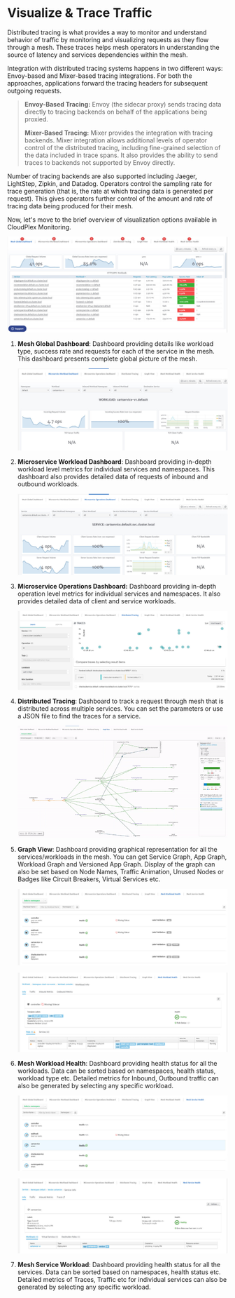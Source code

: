 # Visualize & Trace Traffic

Distributed tracing is what provides a way to monitor and understand behavior of traffic by monitoring and visualizing requests as they flow through a mesh. These traces helps mesh operators in understanding the source of latency and services dependencies within the mesh. 

Integration with distributed tracing systems happens in two different ways: Envoy-based and Mixer-based tracing integrations. For both the approaches, applications forward the tracing headers for subsequent outgoing requests.

> **Envoy-Based Tracing:**  Envoy (the sidecar proxy) sends tracing data directly to tracing backends on behalf of the applications being proxied.
>
> **Mixer-Based Tracing:** Mixer provides the integration with tracing backends. Mixer integration allows additional levels of operator control of the distributed tracing, including fine-grained selection of the data included in trace spans. It also provides the ability to send traces to backends not supported by Envoy directly.

Number of tracing backends are also supported including Jaeger, LightStep, Zipkin, and Datadog. Operators control the sampling rate for trace generation (that is, the rate at which tracing data is generated per request). This gives operators further control of the amount and rate of tracing data being produced for their mesh.

Now, let's move to the brief overview of visualization options available in CloudPlex Monitoring.

![1](imgs\1.jpg)

1. **Mesh Global Dashboard**: Dashboard providing details like workload type, success rate and requests for each of the service in the mesh. This dashboard presents complete global picture of the mesh. 

   ![2](imgs\2.jpg)

2. **Microservice Workload Dashboard**: Dashboard providing in-depth workload level metrics for individual services and namespaces. This dashboard also provides detailed data of requests of inbound and outbound workloads. 

   ![3](imgs\3.jpg)

3. **Microservice Operations Dashboard:** Dashboard providing in-depth operation level metrics for individual services and namespaces. It also provides detailed data of client and service workloads. 

   ![4](imgs\4.jpg)

4. **Distributed Tracing**: Dashboard to track a request through mesh that is distributed across multiple services. You can set the parameters or use a JSON file to find the traces for a service.

   ![5](imgs\5.gif)

5. **Graph View**: Dashboard providing graphical representation for all the services/workloads in the mesh. You can get Service Graph, App Graph, Workload Graph and Versioned App Graph. Display of the graph can also be set based on Node Names, Traffic Animation, Unused Nodes or Badges like Circuit Breakers, Virtual Services etc. 

   ![6](imgs\6.jpg)

   ![7](imgs\7.jpg)

6. **Mesh Workload Health**: Dashboard providing health status for all the workloads. Data can be sorted based on namespaces, health status, workload type etc. Detailed metrics for Inbound, Outbound traffic can also be generated by selecting any specific workload. 

   ![8](imgs\8.jpg)

   ![9](imgs\9.jpg)

7. **Mesh Service Workload**: Dashboard providing health status for all the services. Data can be sorted based on namespaces, health status etc. Detailed metrics of Traces, Traffic etc for individual services can also be generated by selecting any specific workload. 